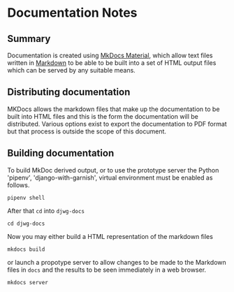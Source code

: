 # Documentation Notes
## Summary
Documentation is created using [MkDocs Material](https://squidfunk.github.io/mkdocs-material/getting-started/), which allow text files written in [Markdown](https://www.markdownguide.org/cheat-sheet/) to be able to be built into a set of HTML output files which can be served by any suitable means.

## Distributing documentation
MKDocs allows the markdown files that make up the documentation to be built into HTML files and this is the form the documentation will be distributed. Various options exist to export the documentation to PDF format but that process is outside the scope of this document.

## Building documentation
To build MkDoc derived output, or to use the prototype server the Python 'pipenv', 'django-with-garnish', virtual environment must be enabled as follows.

```
pipenv shell
```

After that `cd` into `djwg-docs`

```
cd djwg-docs
```

Now you may either build a HTML representation of the markdown files

```
mkdocs build
```

or launch a propotype server to allow changes to be made to the Markdown files in `docs` and the results to be seen immediately in a web browser.

```
mkdocs server
```


